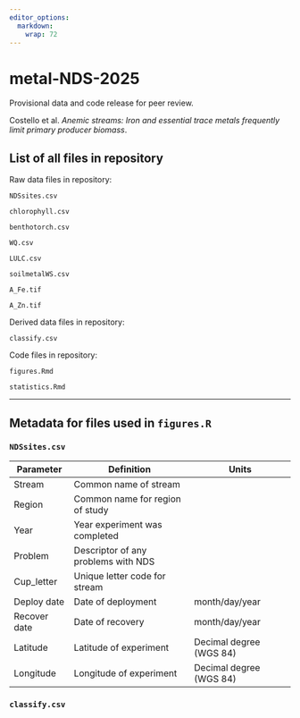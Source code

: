 ```yaml
---
editor_options: 
  markdown: 
    wrap: 72
---
```


# metal-NDS-2025

Provisional data and code release for peer review.

Costello et al. *Anemic streams: Iron and essential trace metals
frequently limit primary producer biomass*.

## List of all files in repository

Raw data files in repository:

`NDSsites.csv`

`chlorophyll.csv`

`benthotorch.csv`

`WQ.csv`

`LULC.csv`

`soilmetalWS.csv`

`A_Fe.tif`

`A_Zn.tif`

Derived data files in repository:

`classify.csv`

Code files in repository:

`figures.Rmd`

`statistics.Rmd`

------------------------------------------------------------------------

## Metadata for files used in `figures.R`

### `NDSsites.csv`

| Parameter    | Definition                          | Units                   |
|------------------|------------------------------------|------------------|
| Stream       | Common name of stream               |                         |
| Region       | Common name for region of study     |                         |
| Year         | Year experiment was completed       |                         |
| Problem      | Descriptor of any problems with NDS |                         |
| Cup_letter   | Unique letter code for stream       |                         |
| Deploy date  | Date of deployment                  | month/day/year          |
| Recover date | Date of recovery                    | month/day/year          |
| Latitude     | Latitude of experiment              | Decimal degree (WGS 84) |
| Longitude    | Longitude of experiment             | Decimal degree (WGS 84) |

### `classify.csv`
